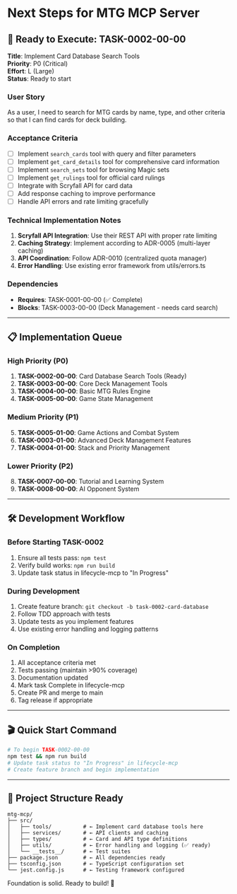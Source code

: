# Next Steps for MTG MCP Server

## 🎯 Ready to Execute: TASK-0002-00-00

**Title**: Implement Card Database Search Tools  
**Priority**: P0 (Critical)  
**Effort**: L (Large)  
**Status**: Ready to start

### User Story
As a user, I need to search for MTG cards by name, type, and other criteria so that I can find cards for deck building.

### Acceptance Criteria
- [ ] Implement `search_cards` tool with query and filter parameters
- [ ] Implement `get_card_details` tool for comprehensive card information  
- [ ] Implement `search_sets` tool for browsing Magic sets
- [ ] Implement `get_rulings` tool for official card rulings
- [ ] Integrate with Scryfall API for card data
- [ ] Add response caching to improve performance
- [ ] Handle API errors and rate limiting gracefully

### Technical Implementation Notes
1. **Scryfall API Integration**: Use their REST API with proper rate limiting
2. **Caching Strategy**: Implement according to ADR-0005 (multi-layer caching)
3. **API Coordination**: Follow ADR-0010 (centralized quota manager)
4. **Error Handling**: Use existing error framework from utils/errors.ts

### Dependencies
- **Requires**: TASK-0001-00-00 (✅ Complete)
- **Blocks**: TASK-0003-00-00 (Deck Management - needs card search)

---

## 📋 Implementation Queue

### High Priority (P0)
1. **TASK-0002-00-00**: Card Database Search Tools (Ready)
2. **TASK-0003-00-00**: Core Deck Management Tools  
3. **TASK-0004-00-00**: Basic MTG Rules Engine
4. **TASK-0005-00-00**: Game State Management

### Medium Priority (P1) 
5. **TASK-0005-01-00**: Game Actions and Combat System
6. **TASK-0003-01-00**: Advanced Deck Management Features
7. **TASK-0004-01-00**: Stack and Priority Management

### Lower Priority (P2)
8. **TASK-0007-00-00**: Tutorial and Learning System
9. **TASK-0008-00-00**: AI Opponent System

---

## 🛠️ Development Workflow

### Before Starting TASK-0002
1. Ensure all tests pass: `npm test`
2. Verify build works: `npm run build`
3. Update task status in lifecycle-mcp to "In Progress"

### During Development
1. Create feature branch: `git checkout -b task-0002-card-database`
2. Follow TDD approach with tests
3. Update tests as you implement features
4. Use existing error handling and logging patterns

### On Completion
1. All acceptance criteria met
2. Tests passing (maintain >90% coverage)
3. Documentation updated
4. Mark task Complete in lifecycle-mcp
5. Create PR and merge to main
6. Tag release if appropriate

---

## 🎬 Quick Start Command

```bash
# To begin TASK-0002-00-00
npm test && npm run build
# Update task status to "In Progress" in lifecycle-mcp
# Create feature branch and begin implementation
```

---

## 📁 Project Structure Ready

```
mtg-mcp/
├── src/
│   ├── tools/          # ← Implement card database tools here
│   ├── services/       # ← API clients and caching
│   ├── types/          # ← Card and API type definitions
│   ├── utils/          # ← Error handling and logging (✅ ready)
│   └── __tests__/      # ← Test suites
├── package.json        # ← All dependencies ready
├── tsconfig.json       # ← TypeScript configuration set
└── jest.config.js      # ← Testing framework configured
```

Foundation is solid. Ready to build! 🚀